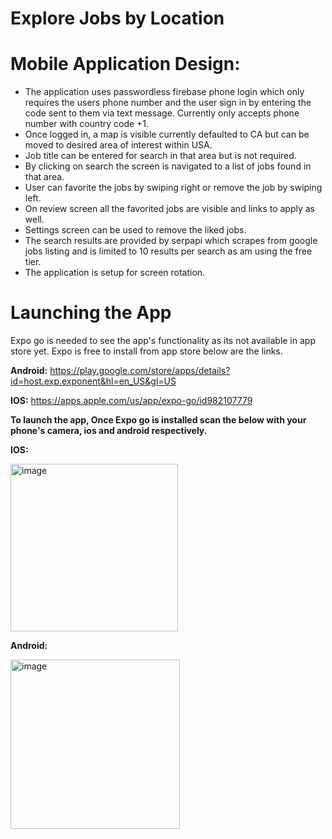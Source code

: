 # Explore Jobs by Location

# Mobile Application Design:

- The application uses passwordless firebase phone login which only requires the users phone number and the user sign in by entering the code sent to them via text message. Currently only accepts phone number with country code +1.
- Once logged in, a map is visible currently defaulted to CA but can be moved to desired area of interest within USA.
- Job title can be entered for search in that area but is not required.
- By clicking on search the screen is navigated to a list of jobs found in that area.
- User can favorite the jobs by swiping right or remove the job by swiping left.
- On review screen all the favorited jobs are visible and links to apply as well.
- Settings screen can be used to remove the liked jobs.
- The search results are provided by serpapi which scrapes from google jobs listing and is limited to 10 results per search as am using the free tier.
- The application is setup for screen rotation.

# Launching the App

Expo go is needed to see the app's functionality as its not available in app store yet. Expo is free to install from app store below are the links.

**Android:** https://play.google.com/store/apps/details?id=host.exp.exponent&hl=en_US&gl=US

**IOS:** https://apps.apple.com/us/app/expo-go/id982107779

**To launch the app, Once Expo go is installed scan the below with your phone's camera, ios and android respectively.**

**IOS:**

<img width="268" alt="image" src="https://github.com/marciamoss/explorejobs/assets/45056799/07181fdc-d256-4063-ad02-0b50c939f06f">

**Android:**

<img width="271" alt="image" src="https://github.com/marciamoss/explorejobs/assets/45056799/521d902f-ae91-4a75-abe8-080076db2fb8">
